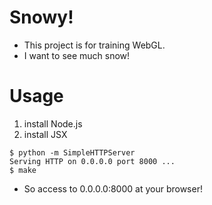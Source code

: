 # Snowy!
- This project is for training WebGL.
- I want to see much snow!

# Usage
1. install Node.js
2. install JSX

````
$ python -m SimpleHTTPServer
Serving HTTP on 0.0.0.0 port 8000 ...
$ make
````
- So access to 0.0.0.0:8000 at your browser!
